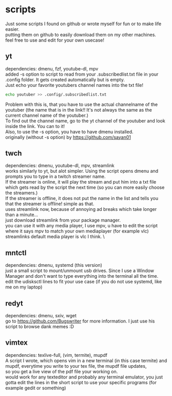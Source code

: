 # scripts
Just some scripts I found on github
or wrote myself for fun or to make life easier.  \
putting them on github to easily download them on my
other machines. \
feel free to use and edit for your own usecase!

## yt
dependencies: dmenu, fzf, youtube-dl, mpv \
added -s option to script to read from your .subscribedlist.txt file
in your .config folder. It gets created automatically but is empty.  \
Just echo your favorite youtubers channel names into the txt file!
```bash
echo youtuber >> .config/.subscribedlist.txt
```
Problem with this is, that you have to use the actual channelname of the youtuber (the name that
is in the link!! It's not always the same as the current channel name of the youtuber.)  \
To find out the channel name, go to the yt channel of the youtuber and look inside the link. You can to it!  \
Also, to use the -s option, you have to have dmenu installed.  \
originally (without -s option) by https://github.com/sayan01

## twch
dependencies: dmenu, youtube-dl, mpv, streamlink  \
works similarly to yt, but alot simpler. Using the script opens dmenu and prompts you to type in a twitch streamer name.  \
If the streamer is online, it will play the stream and put him into a txt file which gets read by the script the next time (so you can
more easily choose the streamers.)  \
If the streamer is offline, it does not put the name in the list and tells you that the streamer is offline! simple as that. \
uses streamlink now, because of annoying ad breaks which take longer than a minute... \
just download streamlink from your package manager. \
you can use it with any media player, I use mpv, u have to edit the script where it says mpv to match your own mediaplayer (for example vlc) \
streamlinks default media player is vlc I think. \

## mntctl
dependencies: dmenu, systemd (this version)  \
just a small script to mount/unmount usb drives. Since I use a Window Manager and don't want to type everything
into the terminal all the time. \
edit the udisksctl lines to fit your use case (if you do not use systemd, like me on my laptop) 

## redyt
dependencies: dmenu, sxiv, wget  \
go to https://github.com/Bugswriter for more information. I just use his script to browse dank memes :D

## vimtex
dependencies: texlive-full, (vim, termite), mupdf \
A script I wrote, which opens vim in a new terminal (in this case termite) and mupdf, everytime you write to your tex file, the mupdf file updates, \
so you get a live view of the pdf file your working on. \
would work for any texteditor and probably any terminal emulator, you just gotta edit the lines in the short script to use your specific programs (for example gedit or something)
